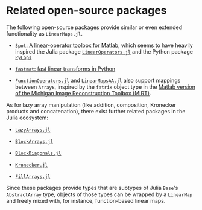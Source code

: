 # Related open-source packages

The following open-source packages provide similar or even extended functionality as
`LinearMaps.jl`.

*   [`Spot`: A linear-operator toolbox for Matlab](https://github.com/mpf/spot),
    which seems to have heavily inspired the Julia package
    [`LinearOperators.jl`](https://github.com/JuliaSmoothOptimizers/LinearOperators.jl)
    and the Python package [`PyLops`](https://github.com/equinor/pylops)

*   [`fastmat`: fast linear transforms in Python](https://pypi.org/project/fastmat/)

*   [`FunctionOperators.jl`](https://github.com/hakkelt/FunctionOperators.jl)
    and [`LinearMapsAA.jl`](https://github.com/JeffFessler/LinearMapsAA.jl)
    also support mappings between `Array`s, inspired by the `fatrix` object type in the
    [Matlab version of the Michigan Image Reconstruction Toolbox (MIRT)](https://github.com/JeffFessler/mirt).

As for lazy array manipulation (like addition, composition, Kronecker products and concatenation),
there exist further related packages in the Julia ecosystem:

*   [`LazyArrays.jl`](https://github.com/JuliaArrays/LazyArrays.jl)

*   [`BlockArrays.jl`](https://github.com/JuliaArrays/BlockArrays.jl)

*   [`BlockDiagonals.jl`](https://github.com/invenia/BlockDiagonals.jl)

*   [`Kronecker.jl`](https://github.com/MichielStock/Kronecker.jl)

*   [`FillArrays.jl`](https://github.com/JuliaArrays/FillArrays.jl)

Since these packages provide types that are subtypes of Julia `Base`'s `AbstractArray` type,
objects of those types can be wrapped by a `LinearMap` and freely mixed with, for instance,
function-based linear maps.
